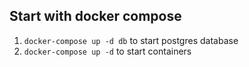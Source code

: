## Start with docker compose

1. `docker-compose up -d db` to start postgres database
2. `docker-compose up -d` to start containers